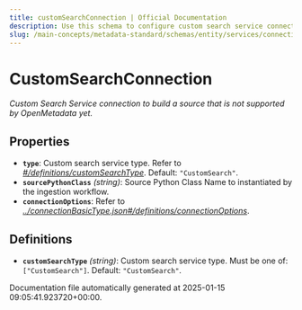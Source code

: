 ```yaml
---
title: customSearchConnection | Official Documentation
description: Use this schema to configure custom search service connections that fit unique organizational indexing and retrieval needs.
slug: /main-concepts/metadata-standard/schemas/entity/services/connections/search/customsearchconnection
---
```


# CustomSearchConnection

*Custom Search Service connection to build a source that is not supported by OpenMetadata yet.*

## Properties

- **`type`**: Custom search service type. Refer to *[#/definitions/customSearchType](#definitions/customSearchType)*. Default: `"CustomSearch"`.
- **`sourcePythonClass`** *(string)*: Source Python Class Name to instantiated by the ingestion workflow.
- **`connectionOptions`**: Refer to *[../connectionBasicType.json#/definitions/connectionOptions](#/connectionBasicType.json#/definitions/connectionOptions)*.
## Definitions

- **`customSearchType`** *(string)*: Custom search service type. Must be one of: `["CustomSearch"]`. Default: `"CustomSearch"`.


Documentation file automatically generated at 2025-01-15 09:05:41.923720+00:00.
